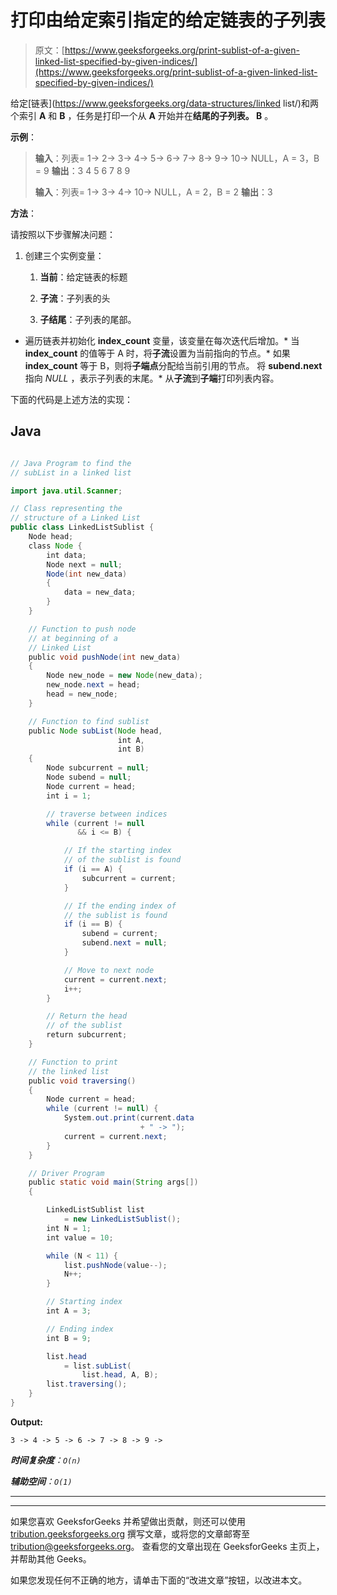 # 打印由给定索引指定的给定链表的子列表

> 原文：[https://www.geeksforgeeks.org/print-sublist-of-a-given-linked-list-specified-by-given-indices/](https://www.geeksforgeeks.org/print-sublist-of-a-given-linked-list-specified-by-given-indices/)

给定[链表](https://www.geeksforgeeks.org/data-structures/linked list/)和两个索引 **A** 和 **B** ，任务是打印一个从 **A** 开始并在**结尾的子列表。 B** 。

**示例**：

> **输入**：列表= 1-> 2-> 3-> 4-> 5-> 6-> 7-> 8-> 9-> 10-> NULL，A = 3，B = 9
> **输出**：3 4 5 6 7 8 9
> 
> **输入**：列表= 1-> 3-> 4-> 10-> NULL，A = 2，B = 2
> **输出**：3

**方法**：

请按照以下步骤解决问题：

1.  创建三个实例变量：

    1.  **当前**：给定链表的标题

    2.  **子流**：子列表的头

    3.  **子结尾**：子列表的尾部。

*   遍历链表并初始化 **index_count** 变量，该变量在每次迭代后增加。*   当 **index_count** 的值等于 A 时，将**子流**设置为当前指向的节点。*   如果 **index_count** 等于 B，则将**子端点**分配给当前引用的节点。 将 **subend.next** 指向 *NULL* ，表示子列表的末尾。*   从**子流**到**子端**打印列表内容。

下面的代码是上述方法的实现：

## Java

```java

// Java Program to find the 
// subList in a linked list 

import java.util.Scanner; 

// Class representing the 
// structure of a Linked List 
public class LinkedListSublist { 
    Node head; 
    class Node { 
        int data; 
        Node next = null; 
        Node(int new_data) 
        { 
            data = new_data; 
        } 
    } 

    // Function to push node 
    // at beginning of a 
    // Linked List 
    public void pushNode(int new_data) 
    { 
        Node new_node = new Node(new_data); 
        new_node.next = head; 
        head = new_node; 
    } 

    // Function to find sublist 
    public Node subList(Node head, 
                        int A, 
                        int B) 
    { 
        Node subcurrent = null; 
        Node subend = null; 
        Node current = head; 
        int i = 1; 

        // traverse between indices 
        while (current != null
               && i <= B) { 

            // If the starting index 
            // of the sublist is found 
            if (i == A) { 
                subcurrent = current; 
            } 

            // If the ending index of 
            // the sublist is found 
            if (i == B) { 
                subend = current; 
                subend.next = null; 
            } 

            // Move to next node 
            current = current.next; 
            i++; 
        } 

        // Return the head 
        // of the sublist 
        return subcurrent; 
    } 

    // Function to print 
    // the linked list 
    public void traversing() 
    { 
        Node current = head; 
        while (current != null) { 
            System.out.print(current.data 
                             + " -> "); 
            current = current.next; 
        } 
    } 

    // Driver Program 
    public static void main(String args[]) 
    { 

        LinkedListSublist list 
            = new LinkedListSublist(); 
        int N = 1; 
        int value = 10; 

        while (N < 11) { 
            list.pushNode(value--); 
            N++; 
        } 

        // Starting index 
        int A = 3; 

        // Ending index 
        int B = 9; 

        list.head 
            = list.subList( 
                list.head, A, B); 
        list.traversing(); 
    } 
} 

```

**Output:**

```
3 -> 4 -> 5 -> 6 -> 7 -> 8 -> 9 ->

```

***时间复杂度**：`O(n)`*

***辅助空间**：`O(1)`*



* * *

* * *

如果您喜欢 GeeksforGeeks 并希望做出贡献，则还可以使用 [tribution.geeksforgeeks.org](https://contribute.geeksforgeeks.org/) 撰写文章，或将您的文章邮寄至 tribution@geeksforgeeks.org。 查看您的文章出现在 GeeksforGeeks 主页上，并帮助其他 Geeks。

如果您发现任何不正确的地方，请单击下面的“改进文章”按钮，以改进本文。
